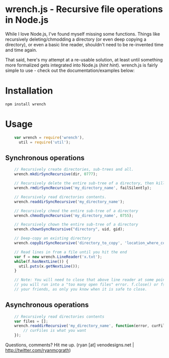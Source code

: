 wrench.js - Recursive file operations in Node.js
====

While I love Node.js, I've found myself missing some functions. Things like
recursively deleting/chmodding a directory (or even deep copying a directory),
or even a basic line reader, shouldn't need to be re-invented time and time again.

That said, here's my attempt at a re-usable solution, at least until something
more formalized gets integrated into Node.js (*hint hint*). wrench.js is fairly simple
to use - check out the documentation/examples below:

Installation
====


    npm install wrench

Usage
====

``` javascript
    var wrench = require('wrench'),
      util = require('util');
```

## Synchronous operations
``` javascript
    // Recursively create directories, sub-trees and all.
    wrench.mkdirSyncRecursive(dir, 0777);

    // Recursively delete the entire sub-tree of a directory, then kill the directory
    wrench.rmdirSyncRecursive('my_directory_name', failSilently);

    // Recursively read directories contents.
    wrench.readdirSyncRecursive('my_directory_name');

    // Recursively chmod the entire sub-tree of a directory
    wrench.chmodSyncRecursive('my_directory_name', 0755);

    // Recursively chown the entire sub-tree of a directory
    wrench.chownSyncRecursive("directory", uid, gid);

    // Deep-copy an existing directory
    wrench.copyDirSyncRecursive('directory_to_copy', 'location_where_copy_should_end_up');

    // Read lines in from a file until you hit the end
    var f = new wrench.LineReader('x.txt');
    while(f.hasNextLine()) {
      util.puts(x.getNextLine());
    }

    // Note: You will need to close that above line reader at some point, otherwise
    // you will run into a "too many open files" error. f.close() or fs.closeSync(f.fd) are
    // your friends, as only you know when it is safe to close.
```

## Asynchronous operations

``` javascript
    // Recursively read directories contents
    var files = [];
    wrench.readdirRecursive('my_directory_name', function(error, curFiles) {
        // curFiles is what you want
    });
```

Questions, comments? Hit me up. (ryan [at] venodesigns.net | http://twitter.com/ryanmcgrath)
